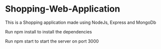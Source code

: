# Shopping-Web-Application
This is a Shopping application made using NodeJs, Express and MongoDb

Run npm install to install the dependencies

Run npm start to start the server on port 3000

